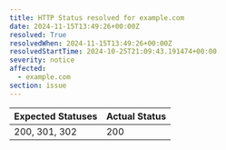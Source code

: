 ```yaml
---
title: HTTP Status resolved for example.com
date: 2024-11-15T13:49:26+00:00Z
resolved: True
resolvedWhen: 2024-11-15T13:49:26+00:00Z
resolvedStartTime: 2024-10-25T21:09:43.191474+00:00
severity: notice
affected:
  - example.com
section: issue
---
```


| Expected Statuses | Actual Status  |
|-------------------|----------------|
| 200, 301, 302 | 200 |
